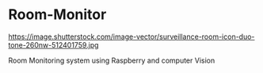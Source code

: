 # Room-Monitor

https://image.shutterstock.com/image-vector/surveillance-room-icon-duo-tone-260nw-512401759.jpg

Room Monitoring system using Raspberry and computer Vision
